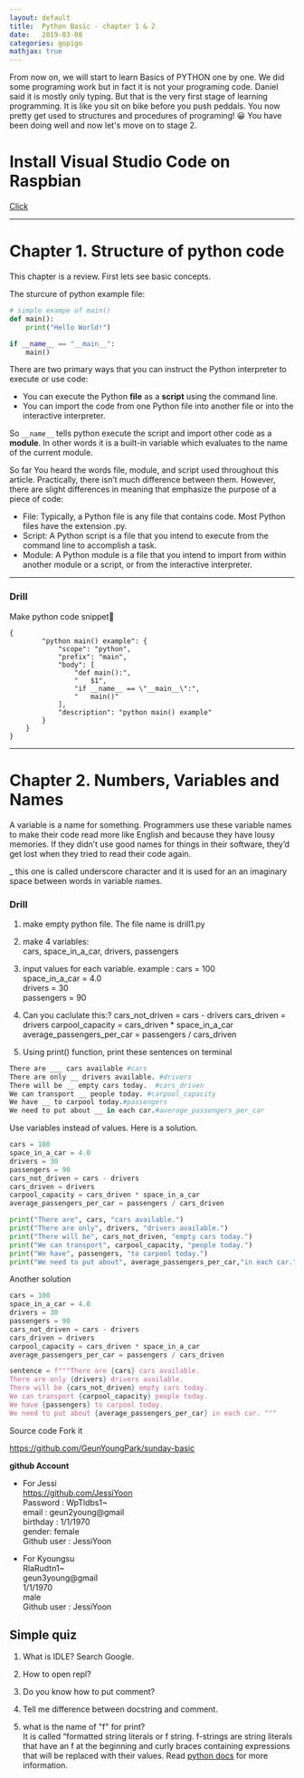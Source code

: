 ```yaml
---
layout: default
title:  Python Basic - chapter 1 & 2 
date:   2019-03-08
categories: gopigo
mathjax: true
---
```



From now on, we will start to learn Basics of PYTHON one by one. We did some programing work but in fact it is not your programing code. Daniel said it is mostly only typing. But that is the very first stage of learning programming. It is like you sit on bike before you push peddals. You now pretty get used to structures and procedures of programing! 😀 You have been doing well and now let's move on to stage 2.  


# Install Visual Studio Code on Raspbian  
[Click](https://medium.com/@melzoghbi/install-visual-studio-code-on-raspbian-eedc566c616d)

<hr>

# Chapter 1. Structure of python code
This chapter is a review. 
First lets see basic concepts. 

The sturcure of python example file:

```python
# simple exampe of main() 
def main():
    print("Hello World!")

if __name__ == "__main__":
    main()
```

 
There are two primary ways that you can instruct the Python interpreter to execute or use code:

- You can execute the Python __file__ as a __script__ using the command line.
- You can import the code from one Python file into another file or into the interactive interpreter.

So ```__name__``` tells python execute the script and import other code as a __module__. In other words it is a built-in variable which evaluates to the name of the current module.

So far You heard the words file, module, and script used throughout this article. Practically, there isn’t much difference between them. However, there are slight differences in meaning that emphasize the purpose of a piece of code:

- File: Typically, a Python file is any file that contains code. Most Python files have the extension .py.
- Script: A Python script is a file that you intend to execute from the command line to accomplish a task.
- Module: A Python module is a file that you intend to import from within another module or a script, or from the interactive interpreter. 

<hr> 

### Drill
Make python code snippet🤗

```
{
		"python main() example": {
			"scope": "python",
			"prefix": "main",
			"body": [
				"def main():",
				"	$1",
				"if __name__ == \"__main__\":",
				"	main()"
			],
			"description": "python main() example"
		}
	}
}
```
<hr> 


# Chapter 2. Numbers, Variables and Names
A variable is a name for something. Programmers use these variable names to make their code read more like English and because they have lousy memories. If they didn’t use good names for things in their software, they’d get lost when they tried to read their code again.

_ this one is called underscore character and it is used for an an imaginary space between words in variable names.

### Drill
1. make empty python file. The file name is drill1.py
2. make 4 variables:   
cars, space_in_a_car, drivers, passengers
3. input values for each variable.
example : 
cars = 100  
space_in_a_car = 4.0  
drivers = 30  
passengers = 90  
4. Can you caclulate this:?
cars_not_driven = cars - drivers
cars_driven = drivers
carpool_capacity = cars_driven * space_in_a_car
average_passengers_per_car = passengers / cars_driven

5. Using print() function, print these sentences on terminal

```python
There are ___ cars available #cars  
There are only __ drivers available. #drivers  
There will be __ empty cars today.  #cars_driven  
We can transport __ people today. #carpool_capacity  
We have __ to carpool today.#passengers  
We need to put about __ in each car.#average_passengers_per_car  
```

Use variables instead of values. 
Here is a solution.

```python 
cars = 100
space_in_a_car = 4.0
drivers = 30
passengers = 90
cars_not_driven = cars - drivers
cars_driven = drivers
carpool_capacity = cars_driven * space_in_a_car
average_passengers_per_car = passengers / cars_driven

print("There are", cars, "cars available.")
print("There are only", drivers, "drivers available.")
print("There will be", cars_not_driven, "empty cars today.")
print("We can transport", carpool_capacity, "people today.")
print("We have", passengers, "to carpool today.")
print("We need to put about", average_passengers_per_car,"in each car.")
```

Another solution
```python 
cars = 100
space_in_a_car = 4.0
drivers = 30
passengers = 90
cars_not_driven = cars - drivers
cars_driven = drivers
carpool_capacity = cars_driven * space_in_a_car
average_passengers_per_car = passengers / cars_driven

sentence = f"""There are {cars} cars available. 
There are only {drivers} drivers available. 
There will be {cars_not_driven} empty cars today. 
We can transport {carpool_capacity} people today. 
We have {passengers} to carpool today. 
We need to put about {average_passengers_per_car} in each car. """
```


Source code
Fork it

https://github.com/GeunYoungPark/sunday-basic


**github Account**

* For Jessi   
https://github.com/JessiYoon  
Password : WpTldbs1~  
email : geun2young@gmail  
birthday : 1/1/1970  
gender: female  
Github user : JessiYoon  

* For Kyoungsu          
RlaRudtn1~  
geun3young@gmail  
1/1/1970  
male  
Github user : JessiYoon   

## Simple quiz
1. What is IDLE?
Search Google.  

2. How to open repl?

3. Do you know how to put comment? 

4. Tell me difference between docstring and comment.

5. what is the name of "f" for print?  
It is called “formatted string literals or f string. f-strings are string literals that have an f at the beginning and curly braces containing expressions that will be replaced with their values. 
Read [python docs](https://docs.python.org/3/reference/lexical_analysis.html#f-strings) for more information. 